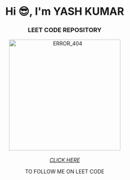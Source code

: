 <h1 align="center">Hi 😎, I'm YASH KUMAR</h1>
<h3 align="center"><b>LEET CODE REPOSITORY</b></h3>
<div align="center">
<img src ="https://media.giphy.com/media/PiQejEf31116URju4V/giphy.gif" alt ="ERROR_404" height="300" align ="center"></img>
</div>
<br>
<div align="center"><a href="https://leetcode.com/yaku15480/"><i>CLICK HERE</i></a><br><P>TO FOLLOW ME ON LEET CODE</div>
